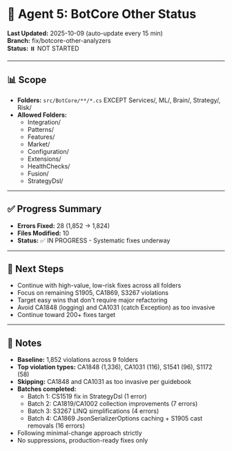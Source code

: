 # 🤖 Agent 5: BotCore Other Status

**Last Updated:** 2025-10-09 (auto-update every 15 min)  
**Branch:** fix/botcore-other-analyzers  
**Status:** ⏸️ NOT STARTED

---

## 📊 Scope
- **Folders:** `src/BotCore/**/*.cs` EXCEPT Services/, ML/, Brain/, Strategy/, Risk/
- **Allowed Folders:** 
  - Integration/
  - Patterns/
  - Features/
  - Market/
  - Configuration/
  - Extensions/
  - HealthChecks/
  - Fusion/
  - StrategyDsl/

---

## ✅ Progress Summary
- **Errors Fixed:** 28 (1,852 → 1,824)
- **Files Modified:** 10
- **Status:** ✅ IN PROGRESS - Systematic fixes underway

---

## 🎯 Next Steps
- Continue with high-value, low-risk fixes across all folders
- Focus on remaining S1905, CA1869, S3267 violations
- Target easy wins that don't require major refactoring
- Avoid CA1848 (logging) and CA1031 (catch Exception) as too invasive
- Continue toward 200+ fixes target

---

## 📖 Notes
- **Baseline:** 1,852 violations across 9 folders
- **Top violation types:** CA1848 (1,336), CA1031 (116), S1541 (96), S1172 (58)
- **Skipping:** CA1848 and CA1031 as too invasive per guidebook
- **Batches completed:**
  - Batch 1: CS1519 fix in StrategyDsl (1 error)
  - Batch 2: CA1819/CA1002 collection improvements (7 errors)
  - Batch 3: S3267 LINQ simplifications (4 errors)  
  - Batch 4: CA1869 JsonSerializerOptions caching + S1905 cast removals (16 errors)
- Following minimal-change approach strictly
- No suppressions, production-ready fixes only
